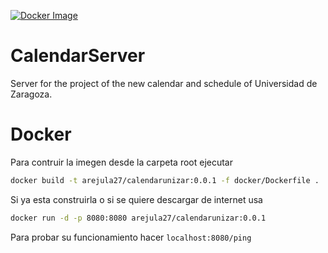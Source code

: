 [![Docker Image](https://github.com/UNIZAR-30249-2022-noname/Gateway/actions/workflows/docker-image.yml/badge.svg)](https://github.com/UNIZAR-30249-2022-noname/Gateway/actions/workflows/docker-image.yml)
# CalendarServer
Server for the project of the new calendar and schedule of Universidad de Zaragoza.

# Docker

Para contruir la imegen desde la carpeta root ejecutar
```bash
docker build -t arejula27/calendarunizar:0.0.1 -f docker/Dockerfile .
```
Si ya esta  construirla o si se quiere descargar de internet usa
```bash
docker run -d -p 8080:8080 arejula27/calendarunizar:0.0.1 
```
Para probar su funcionamiento hacer `localhost:8080/ping`
